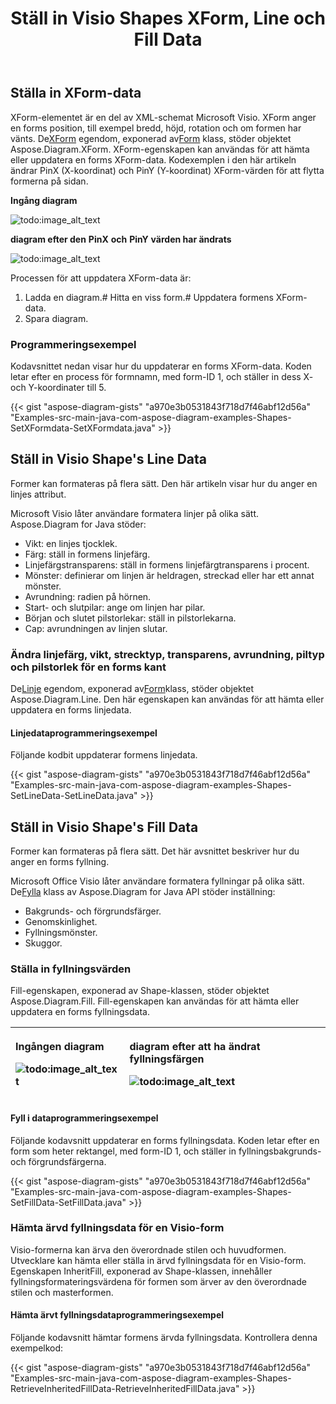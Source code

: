 ﻿---
title: Ställ in Visio Shapes XForm, Line och Fill Data
type: docs
weight: 70
url: /sv/java/set-visio-shape-s-xform-line-and-fill-data/
---
## **Ställa in XForm-data**
 XForm-elementet är en del av XML-schemat Microsoft Visio. XForm anger en forms position, till exempel bredd, höjd, rotation och om formen har vänts. De[XForm](https://reference.aspose.com/diagram/java/com.aspose.diagram/xform) egendom, exponerad av[Form](https://reference.aspose.com/diagram/java/com.aspose.diagram/shape) klass, stöder objektet Aspose.Diagram.XForm. XForm-egenskapen kan användas för att hämta eller uppdatera en forms XForm-data. Kodexemplen i den här artikeln ändrar PinX (X-koordinat) och PinY (Y-koordinat) XForm-värden för att flytta formerna på sidan.

**Ingång diagram** 

![todo:image_alt_text](set-visio-shape-s-xform-line-and-fill-data_1.png)

**diagram efter den** **PinX** **och** **PinY** **värden har ändrats** 

![todo:image_alt_text](set-visio-shape-s-xform-line-and-fill-data_2.png)

Processen för att uppdatera XForm-data är:

1. Ladda en diagram.# Hitta en viss form.# Uppdatera formens XForm-data.
1. Spara diagram.
### **Programmeringsexempel**
Kodavsnittet nedan visar hur du uppdaterar en forms XForm-data. Koden letar efter en process för formnamn, med form-ID 1, och ställer in dess X- och Y-koordinater till 5.

{{< gist "aspose-diagram-gists" "a970e3b0531843f718d7f46abf12d56a" "Examples-src-main-java-com-aspose-diagram-examples-Shapes-SetXFormdata-SetXFormdata.java" >}}
## **Ställ in Visio Shape's Line Data**
Former kan formateras på flera sätt. Den här artikeln visar hur du anger en linjes attribut.

Microsoft Visio låter användare formatera linjer på olika sätt. Aspose.Diagram for Java stöder:

- Vikt: en linjes tjocklek.
- Färg: ställ in formens linjefärg.
- Linjefärgstransparens: ställ in formens linjefärgtransparens i procent.
- Mönster: definierar om linjen är heldragen, streckad eller har ett annat mönster.
- Avrundning: radien på hörnen.
- Start- och slutpilar: ange om linjen har pilar.
- Början och slutet pilstorlekar: ställ in pilstorlekarna.
- Cap: avrundningen av linjen slutar.
### **Ändra linjefärg, vikt, strecktyp, transparens, avrundning, piltyp och pilstorlek för en forms kant**
 De[Linje](https://reference.aspose.com/diagram/java/com.aspose.diagram/line) egendom, exponerad av[Form](https://reference.aspose.com/diagram/java/com.aspose.diagram/shape)klass, stöder objektet Aspose.Diagram.Line. Den här egenskapen kan användas för att hämta eller uppdatera en forms linjedata.
#### **Linjedataprogrammeringsexempel**
Följande kodbit uppdaterar formens linjedata.

{{< gist "aspose-diagram-gists" "a970e3b0531843f718d7f46abf12d56a" "Examples-src-main-java-com-aspose-diagram-examples-Shapes-SetLineData-SetLineData.java" >}}
## **Ställ in Visio Shape's Fill Data**
Former kan formateras på flera sätt. Det här avsnittet beskriver hur du anger en forms fyllning.

 Microsoft Office Visio låter användare formatera fyllningar på olika sätt. De[Fylla](https://reference.aspose.com/diagram/java/com.aspose.diagram/fill) klass av Aspose.Diagram for Java API stöder inställning:

- Bakgrunds- och förgrundsfärger.
- Genomskinlighet.
- Fyllningsmönster.
- Skuggor.
### **Ställa in fyllningsvärden**
Fill-egenskapen, exponerad av Shape-klassen, stöder objektet Aspose.Diagram.Fill. Fill-egenskapen kan användas för att hämta eller uppdatera en forms fyllningsdata.

|<p>**Ingången diagram** </p><p>![todo:image_alt_text](http://i.imgur.com/OrhEecb.png)</p>|<p>**diagram efter att ha ändrat fyllningsfärgen** </p><p>![todo:image_alt_text](http://i.imgur.com/HO0wmZ8.png)</p>|
|:- |:- |
#### **Fyll i dataprogrammeringsexempel**
Följande kodavsnitt uppdaterar en forms fyllningsdata. Koden letar efter en form som heter rektangel, med form-ID 1, och ställer in fyllningsbakgrunds- och förgrundsfärgerna.

{{< gist "aspose-diagram-gists" "a970e3b0531843f718d7f46abf12d56a" "Examples-src-main-java-com-aspose-diagram-examples-Shapes-SetFillData-SetFillData.java" >}}
### **Hämta ärvd fyllningsdata för en Visio-form**
Visio-formerna kan ärva den överordnade stilen och huvudformen. Utvecklare kan hämta eller ställa in ärvd fyllningsdata för en Visio-form. Egenskapen InheritFill, exponerad av Shape-klassen, innehåller fyllningsformateringsvärdena för formen som ärver av den överordnade stilen och masterformen.
#### **Hämta ärvt fyllningsdataprogrammeringsexempel**
Följande kodavsnitt hämtar formens ärvda fyllningsdata. Kontrollera denna exempelkod:

{{< gist "aspose-diagram-gists" "a970e3b0531843f718d7f46abf12d56a" "Examples-src-main-java-com-aspose-diagram-examples-Shapes-RetrieveInheritedFillData-RetrieveInheritedFillData.java" >}}
